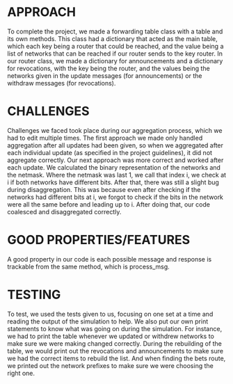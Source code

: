 # APPROACH
To complete the project, we made a forwarding table class with a table and its own methods. This class had a dictionary that acted as the main table, which each key being a router that could be reached, and the value being a list of networks that can be reached if our router sends to the key router. In our router class, we made a dictionary for announcements and a dictionary for revocations, with the key being the router, and the values being the networks given in the update messages (for announcements) or the withdraw messages (for revocations).

# CHALLENGES
Challenges we faced took place during our aggregation process, which we had to edit multiple times. The first approach we made only handled aggregation after all updates had been given, so when we aggregated after each individual update (as specified in the project guidelines), it did not aggregate correctly. Our next approach was more correct and worked after each update. We calculated the binary representation of the networks and the netmask. Where the netmask was last 1, we call that index i, we check at i if both networks have different bits. After that, there was still a slight bug during disaggregation. This was because even after checking if the networks had different bits at i, we forgot to check if the bits in the network were all the same before and leading up to i. After doing that, our code coalesced and disaggregated correctly. 

# GOOD PROPERTIES/FEATURES
A good property in our code is each possible message and response is trackable from the same method, which is process_msg.

# TESTING
To test, we used the tests given to us, focusing on one set at a time and reading the output of the simulation to help. We also put our own print statements to know what was going on during the simulation. For instance, we had to print the table whenever we updated or withdrew networks to make sure we were making changed correctly. During the rebuilding of the table, we would print out the revocations and announcements to make sure we had the correct items to rebuild the list. And when finding the bets route, we printed out the network prefixes to make sure we were choosing the right one. 
